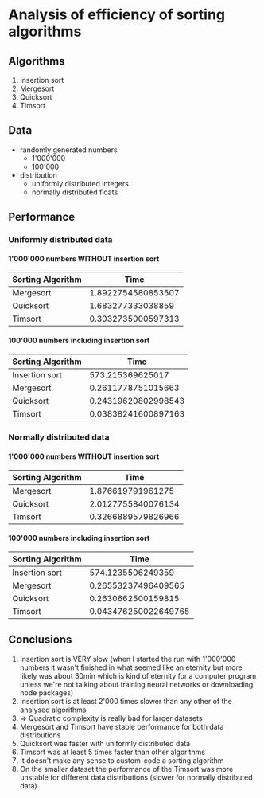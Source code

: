 # Analysis of efficiency of sorting algorithms

## Algorithms
1. Insertion sort
2. Mergesort
3. Quicksort
4. Timsort

## Data 
- randomly generated numbers
  - 1'000'000
  - 100'000
- distribution
  - uniformly distributed  integers
  - normally distributed floats 

## Performance
### Uniformly distributed data
#### 1'000'000 numbers WITHOUT insertion sort
| Sorting Algorithm | Time               |
|-------------------|--------------------|
| Mergesort         | 1.8922754580853507 |
| Quicksort         | 1.683277333038859  |
| Timsort           | 0.3032735000597313 |

#### 100'000 numbers including insertion sort
| Sorting Algorithm | Time                |
|-------------------|---------------------|
| Insertion sort    | 573.215369625017    |
| Mergesort         | 0.2611778751015663  |
| Quicksort         | 0.24319620802998543 |
| Timsort           | 0.03838241600897163 |

### Normally distributed data
#### 1'000'000 numbers WITHOUT insertion sort
| Sorting Algorithm | Time               |
|-------------------|--------------------|
| Mergesort         | 1.876619791961275  |
| Quicksort         | 2.0127755840076134 |
| Timsort           | 0.3266889579826966 |

#### 100'000 numbers including insertion sort
| Sorting Algorithm | Time                 |
|-------------------|----------------------|
| Insertion sort    | 574.1235506249359    |
| Mergesort         | 0.26553237496409565  |
| Quicksort         | 0.2630662500159815   |
| Timsort           | 0.043476250022649765 |

## Conclusions
1. Insertion sort is VERY slow (when I started the run with 1'000'000 numbers it wasn't finished in what seemed like an eternity but more likely was about 30min which is kind of eternity for a computer program unless we're not talking about training neural networks or downloading node packages)
2. Insertion sort is at least 2'000 times slower than any other of the analysed algorithms
3. => Quadratic complexity is really bad for larger datasets
4. Mergesort and Timsort have stable performance for both data distributions
5. Quicksort was faster with uniformly distributed data
6. Timsort was at least 5 times faster than other algorithms
7. It doesn't make any sense to custom-code a sorting algorithm
8. On the smaller dataset the performance of the Timsort was more unstable for different data distributions (slower for normally distributed data)